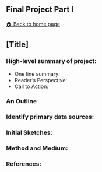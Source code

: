 ## Final Project Part I 
[🏠 Back to home page](README.md)

## [Title]

### High-level summary of project:
 - One line summary:
 - Reader’s Perspective:
 - Call to Action:

### An Outline

### Identify primary data sources:

### Initial Sketches:

### Method and Medium:

### References:
